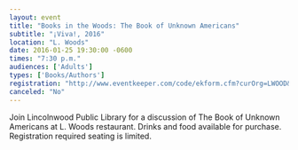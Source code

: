 ```yaml
---
layout: event
title: "Books in the Woods: The Book of Unknown Americans"
subtitle: "¡Viva!, 2016"
location: "L. Woods"
date: 2016-01-25 19:30:00 -0600
times: "7:30 p.m."
audiences: ['Adults']
types: ['Books/Authors']
registration: "http://www.eventkeeper.com/code/ekform.cfm?curOrg=LWOOD&curName=2016/01/25_Books_In_the_Woods"
canceled: "No"
---
```

Join Lincolnwood Public Library for a discussion of The Book of Unknown Americans at L. Woods restaurant. Drinks and food available for purchase. Registration required seating is limited.
